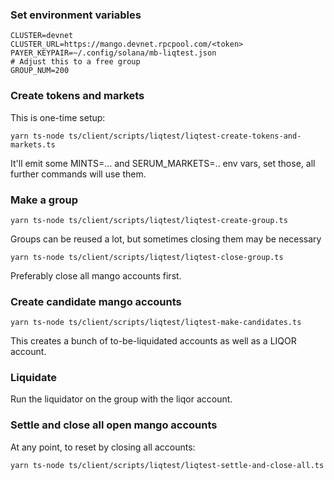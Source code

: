 ### Set environment variables

```
CLUSTER=devnet
CLUSTER_URL=https://mango.devnet.rpcpool.com/<token>
PAYER_KEYPAIR=~/.config/solana/mb-liqtest.json
# Adjust this to a free group
GROUP_NUM=200
```

### Create tokens and markets

This is one-time setup:

```
yarn ts-node ts/client/scripts/liqtest/liqtest-create-tokens-and-markets.ts
```

It'll emit some MINTS=... and SERUM_MARKETS=.. env vars, set those, all further
commands will use them.

### Make a group

```
yarn ts-node ts/client/scripts/liqtest/liqtest-create-group.ts
```

Groups can be reused a lot, but sometimes closing them may be necessary

```
yarn ts-node ts/client/scripts/liqtest/liqtest-close-group.ts
```

Preferably close all mango accounts first.

### Create candidate mango accounts

```
yarn ts-node ts/client/scripts/liqtest/liqtest-make-candidates.ts
```

This creates a bunch of to-be-liquidated accounts as well as a LIQOR account.

### Liquidate

Run the liquidator on the group with the liqor account.

### Settle and close all open mango accounts

At any point, to reset by closing all accounts:

```
yarn ts-node ts/client/scripts/liqtest/liqtest-settle-and-close-all.ts
```
